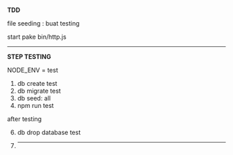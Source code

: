 **TDD**

file seeding : buat testing

start pake bin/http.js

-----------------------------------
**STEP TESTING**

NODE_ENV = test

1.  db create test
2.  db migrate test
3.  db seed: all
4.  npm run test

after testing

6. db drop database test
7. --------------------------------
